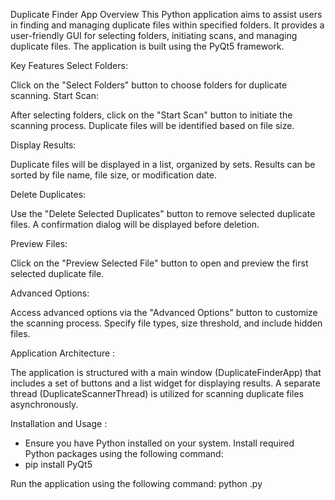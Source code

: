 Duplicate Finder App
Overview
This Python application aims to assist users in finding and managing duplicate files within specified folders. It provides a user-friendly GUI for selecting folders, initiating scans, and managing duplicate files. The application is built using the PyQt5 framework.

Key Features
Select Folders:

Click on the "Select Folders" button to choose folders for duplicate scanning.
Start Scan:

After selecting folders, click on the "Start Scan" button to initiate the scanning process.
Duplicate files will be identified based on file size.

Display Results:

Duplicate files will be displayed in a list, organized by sets.
Results can be sorted by file name, file size, or modification date.

Delete Duplicates:

Use the "Delete Selected Duplicates" button to remove selected duplicate files.
A confirmation dialog will be displayed before deletion.

Preview Files:

Click on the "Preview Selected File" button to open and preview the first selected duplicate file.

Advanced Options:

Access advanced options via the "Advanced Options" button to customize the scanning process.
Specify file types, size threshold, and include hidden files.

Application Architecture :

The application is structured with a main window (DuplicateFinderApp) that includes a set of buttons and a list widget for displaying results.
A separate thread (DuplicateScannerThread) is utilized for scanning duplicate files asynchronously.

Installation and Usage :
- Ensure you have Python installed on your system.
Install required Python packages using the following command:
- pip install PyQt5
  
Run the application using the following command:
python <filename>.py
